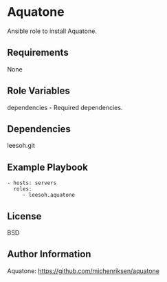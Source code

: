 Aquatone
=========

Ansible role to install Aquatone.

Requirements
------------

None

Role Variables
--------------

dependencies - Required dependencies.

Dependencies
------------

leesoh.git

Example Playbook
----------------

    - hosts: servers
      roles:
         - leesoh.aquatone

License
-------

BSD

Author Information
------------------

Aquatone: https://github.com/michenriksen/aquatone